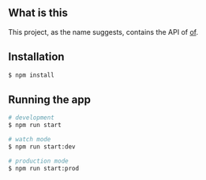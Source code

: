 ## What is this
This project, as the name suggests, contains the API of [of](https://github.com/thevladeffect/of).

## Installation

```bash
$ npm install
```

## Running the app

```bash
# development
$ npm run start

# watch mode
$ npm run start:dev

# production mode
$ npm run start:prod
```
